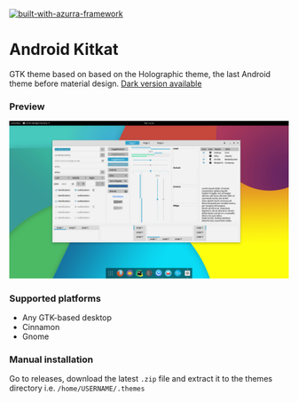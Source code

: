[![built-with-azurra-framework](https://github.com/Elbullazul/Azurra_framework/raw/assets/azurra_framework_smaller.png)](https://github.com/Elbullazul/Azurra_framework)

# Android Kitkat
GTK theme based on based on the Holographic theme, the last Android theme before material design. [Dark version available](https://github.com/B00merang-Project/Android-Kitkat-Dark)

### Preview
![android-kitkat](https://github.com/B00merang-Project/gallery/raw/master/Android%204.4%20Kitkat%20(3).png)

### Supported platforms
- Any GTK-based desktop
- Cinnamon
- Gnome

### Manual installation
Go to releases, download the latest `.zip` file and extract it to the themes directory i.e. `/home/USERNAME/.themes`
